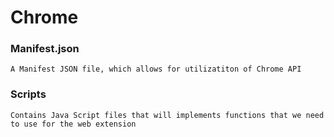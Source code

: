 # Chrome
### Manifest.json
    A Manifest JSON file, which allows for utilizatiton of Chrome API 
### Scripts
    Contains Java Script files that will implements functions that we need
    to use for the web extension

     